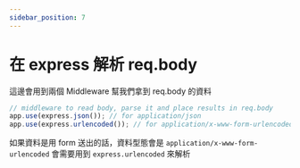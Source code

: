 ```yaml
---
sidebar_position: 7
---
```


# 在 express 解析 req.body

這邊會用到兩個 Middleware 幫我們拿到 req.body 的資料

```js
// middleware to read body, parse it and place results in req.body
app.use(express.json()); // for application/json
app.use(express.urlencoded()); // for application/x-www-form-urlencoded
```

如果資料是用 form 送出的話，資料型態會是 `application/x-www-form-urlencoded` 會需要用到 `express.urlencoded` 來解析
